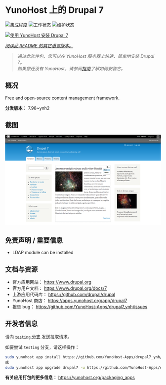 <!--
注意：此 README 由 <https://github.com/YunoHost/apps/tree/master/tools/readme_generator> 自动生成
请勿手动编辑。
-->

# YunoHost 上的 Drupal 7

[![集成程度](https://dash.yunohost.org/integration/drupal7.svg)](https://dash.yunohost.org/appci/app/drupal7) ![工作状态](https://ci-apps.yunohost.org/ci/badges/drupal7.status.svg) ![维护状态](https://ci-apps.yunohost.org/ci/badges/drupal7.maintain.svg)

[![使用 YunoHost 安装 Drupal 7](https://install-app.yunohost.org/install-with-yunohost.svg)](https://install-app.yunohost.org/?app=drupal7)

*[阅读此 README 的其它语言版本。](./ALL_README.md)*

> *通过此软件包，您可以在 YunoHost 服务器上快速、简单地安装 Drupal 7。*  
> *如果您还没有 YunoHost，请参阅[指南](https://yunohost.org/install)了解如何安装它。*

## 概况

Free and open-source content management framework.


**分发版本：** 7.98~ynh2

## 截图

![Drupal 7 的截图](./doc/screenshots/screenshot.png)

## 免责声明 / 重要信息

* LDAP module can be installed

## 文档与资源

- 官方应用网站： <https://www.drupal.org>
- 官方用户文档： <https://www.drupal.org/docs/7>
- 上游应用代码库： <https://github.com/drupal/drupal>
- YunoHost 商店： <https://apps.yunohost.org/app/drupal7>
- 报告 bug： <https://github.com/YunoHost-Apps/drupal7_ynh/issues>

## 开发者信息

请向 [`testing` 分支](https://github.com/YunoHost-Apps/drupal7_ynh/tree/testing) 发送拉取请求。

如要尝试 `testing` 分支，请这样操作：

```bash
sudo yunohost app install https://github.com/YunoHost-Apps/drupal7_ynh/tree/testing --debug
或
sudo yunohost app upgrade drupal7 -u https://github.com/YunoHost-Apps/drupal7_ynh/tree/testing --debug
```

**有关应用打包的更多信息：** <https://yunohost.org/packaging_apps>
